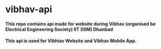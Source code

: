 # vibhav-api
#### This repo contains api made for website during Vibhav (organised be Electrical Engineering Society) IIT (ISM) Dhanbad
#### This api is used for Vibhiav Website and Vibhav Mobile App.
